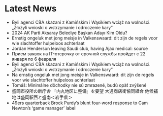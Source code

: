 # Latest News
-  Byli agenci CBA skazani z Kamińskim i Wąsikiem wciąż na wolności. „Złożyli wnioski o wstrzymanie i odroczenie kary”
-  2024 AK Parti Aksaray Belediye Başkan Adayı Kim Oldu?
-  Ernstig ongeluk met jong meisje in Valkenswaard: dit zijn de regels voor wie slachtoffer hulpeloos achterlaat
-  Jordan Henderson leaving Saudi club, having Ajax medical: source
-  Прием заявок на IT-отсрочку от срочной службы пройдет с 22 января по 6 февраля
-  Byli agenci CBA skazani z Kamińskim i Wąsikiem wciąż na wolności. „Złożyli wnioski o wstrzymanie i odroczenie kary”
-  Na ernstig ongeluk met jong meisje in Valkenswaard: dit zijn de regels voor wie slachtoffer hulpeloos achterlaat
-  Tomáš: Minimálne dôchodky nie sú zmrazené, budú opäť zvýšené
-  盛岡市役所の新庁舎 「内丸地区に整備」を要望 大通商店街協同組合 他候補地は盛岡駅西と盛南＜岩手県＞
-  49ers quarterback Brock Purdy’s blunt four-word response to Cam Newton’s ‘game manager’ label
